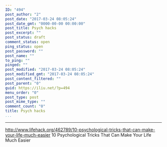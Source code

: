 ```yaml
---
ID: "494"
post_author: "2"
post_date: "2017-03-24 08:05:24"
post_date_gmt: "0000-00-00 00:00:00"
post_title: Psych hacks
post_excerpt: ""
post_status: draft
comment_status: open
ping_status: open
post_password: ""
post_name: ""
to_ping: ""
pinged: ""
post_modified: "2017-03-24 08:05:24"
post_modified_gmt: "2017-03-24 08:05:24"
post_content_filtered: ""
post_parent: "0"
guid: https://iliu.net/?p=494
menu_order: "0"
post_type: post
post_mime_type: ""
comment_count: "0"
title: Psych hacks
...
```

---

http://www.lifehack.org/462789/10-psychological-tricks-that-can-make-your-life-much-easier
10 Psychological Tricks That Can Make Your Life Much Easier
